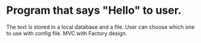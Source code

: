 # Program that says "Hello" to user. 
The text is stored in a local database and a file. User can choose which one to use with config file. MVC with Factory design.
